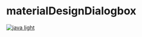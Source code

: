 # materialDesignDialogbox

[![java light](https://github.com/sahityakumarsuman/materialDesignDialogbox/ScreenShots/chooser_dialog.jpeg)](https://github.com/sahityakumarsuman/materialDesignDialogbox/ScreenShots/dialog.jpeg)
